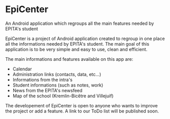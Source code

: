 # EpiCenter
An Android application which regroups all the main features needed by EPITA's student

EpiCenter is a project of Android application created to regroup in one place all the informations needed by EPITA's student. The main goal of this application is to be very simple and easy to use, clean and efficient.

The main informations and features available on this app are:
- Calendar
- Administration links (contacts, data, etc...)
- Informations from the intra's
- Student informations (such as notes, work)
- News from the EPITA's newsfeed
- Map of the school (Kremlin-Bicêtre and Villejuif)

The developement of EpiCenter is open to anyone who wants to improve the project or add a feature. A link to our ToDo list will be published soon.

